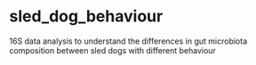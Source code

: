 # sled_dog_behaviour
16S data analysis to understand the differences in gut microbiota composition between sled dogs with different behaviour
